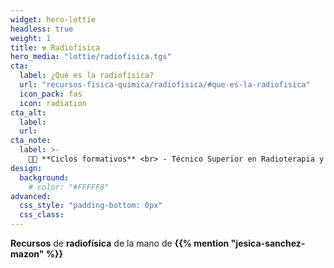 ```yaml
---
widget: hero-lottie
headless: true
weight: 1
title: ☢️ Radiofísica
hero_media: "lottie/radiofisica.tgs"
cta:
  label: ¿Qué es la radiofísica?
  url: "recursos-fisica-quimica/radiofisica/#que-es-la-radiofisica"
  icon_pack: fas
  icon: radiation
cta_alt:
  label: 
  url:
cta_note:
  label: >-
    🧑‍🏫 **Ciclos formativos** <br> - Técnico Superior en Radioterapia y Dosimetría <br> - Técnico Superior en Imagen para el Diagnóstico y Medicina Nuclear <br> 🧑‍🔧 **Operador** de **Instalaciones Radiactivas (IIRR)** <br> ☢️ **Acceso** a la **especialidad** de **RFIR**
design:
  background:
    # color: "#FFFFF8"
advanced:
  css_style: "padding-bottom: 0px"
  css_class: 
---
```


**Recursos** de **radiofísica** de la mano de **{{% mention "jesica-sanchez-mazon" %}}**
